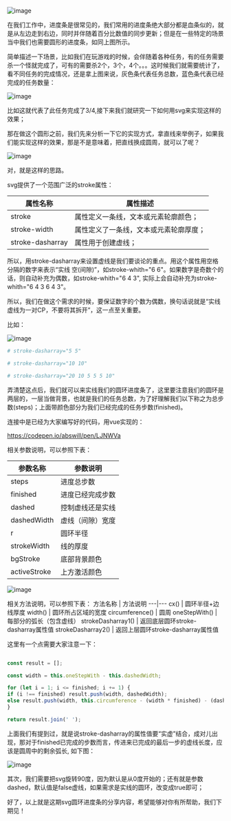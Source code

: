 ![image](https://raw.githubusercontent.com/OFED/motion-station/master/motion/SVG/svg-progress-bar/imgs/01.png)

在我们工作中，进度条是很常见的，我们常用的进度条绝大部分都是血条似的，就是从左边走到右边，同时并伴随着百分比数值的同步更新；但是在一些特定的场景当中我们也需要圆形的进度条，如同上图所示。

简单描述一下场景，比如我们在玩游戏的时候，会伴随着各种任务，有的任务需要杀一个怪就完成了，可有的需要杀2个，3个，4个。。。这时候我们就需要统计了，看不同任务的完成情况，还是拿上图来说，灰色条代表任务总数，蓝色条代表已经完成的任务数量：

![image](https://raw.githubusercontent.com/OFED/motion-station/master/motion/SVG/svg-progress-bar/imgs/02.png)

比如这就代表了此任务完成了3/4,接下来我们就研究一下如何用svg来实现这样的效果；

那在做这个圆形之前，我们先来分析一下它的实现方式，拿直线来举例子，如果我们能实现这样的效果，那是不是意味着，把直线换成圆周，就可以了呢？

![image](https://raw.githubusercontent.com/OFED/motion-station/master/motion/SVG/svg-progress-bar/imgs/03.png)

对，就是这样的思路。

svg提供了一个范围广泛的stroke属性：

属性名称 | 属性描述
---|---
stroke | 属性定义一条线，文本或元素轮廓颜色；
stroke-width | 属性定义了一条线，文本或元素轮廓厚度；
stroke-dasharray | 属性用于创建虚线；

所以，用stroke-dasharray来设置虚线是我们要谈论的重点。用这个属性用空格分隔的数字来表示“实线 空(间隙)”，如stroke-whith="6 6"。如果数字是奇数个的话，则自动补充为偶数，如stroke-whith="6 4 3", 实际上会自动补充为stroke-whith="6 4 3 6 4 3"。

所以，我们在做这个需求的时候，要保证数字的个数为偶数，换句话说就是“实线虚线为一对CP，不要将其拆开”，这一点至关重要。

比如：

![image](https://raw.githubusercontent.com/OFED/motion-station/master/motion/SVG/svg-progress-bar/imgs/04.png)

```bash
# stroke-dasharray="5 5"

# stroke-dasharray="10 10"

# stroke-dasharray="20 10 5 5 5 10"
```

弄清楚这点后，我们就可以来实线我们的圆环进度条了，这里要注意我们的圆环是两层的，一层当做背景，也就是我们的任务总数，为了好理解我们以下称之为总步数(steps)；上面带颜色部分为我们已经完成的任务步数(finished)。

连接中是已经为大家编写好的代码，用vue实现的：

https://codepen.io/abswill/pen/LJNWVa

相关参数说明，可以参照下表：

参数名称 | 参数说明
---|---
steps | 进度总步数
finished | 进度已经完成步数
dashed | 控制虚线还是实线
dashedWidth | 虚线（间隙）宽度
r | 圆环半径
strokeWidth | 线的厚度
bgStroke | 底部背景颜色
activeStroke | 上方激活颜色

![image](https://raw.githubusercontent.com/OFED/motion-station/master/motion/SVG/svg-progress-bar/imgs/05.png)

相关方法说明，可以参照下表：
方法名称 | 方法说明
---|---
cx() | 圆环半径+边线厚度
width() | 圆环所占区域的宽度
circumference() | 圆周
oneStepWith() | 每部分的弧长（包含虚线）
strokeDasharray1() | 返回底层圆环stroke-dasharray属性值
strokeDasharray2() | 返回上层圆环stroke-dasharray属性值

这里有一个点需要大家注意一下：

```javascript

const result = [];

const width = this.oneStepWith - this.dashedWidth;

for (let i = 1; i <= finished; i += 1) {
if (i !== finished) result.push(width, dashedWidth);
else result.push(width, this.circumference - (width * finished) - (dashedWidth * (finished - 1)));
}

return result.join(' ');

```

上面我们有提到过，就是说stroke-dasharray的属性值要“实虚”结合，成对儿出现，那对于finished已完成的步数而言，传进来已完成的最后一步的虚线长度，应该是圆周中的剩余弧长,  如下图：

![image](https://raw.githubusercontent.com/OFED/motion-station/master/motion/SVG/svg-progress-bar/imgs/06.png)

其次，我们需要把svg旋转90度，因为默认是从0度开始的；还有就是参数dashed，默认值是false虚线，如果需求是实线的圆环，改变成true即可；

好了，以上就是这期svg圆环进度条的分享内容，希望能够对你有所帮助，我们下期见！